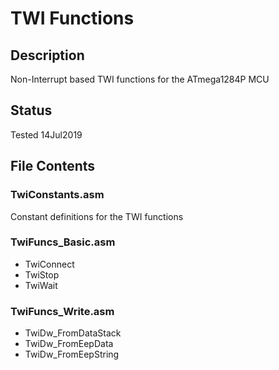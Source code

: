 # TWI Functions
## Description
Non-Interrupt based TWI functions for the ATmega1284P MCU
## Status
Tested 14Jul2019
## File Contents
### TwiConstants.asm
Constant definitions for the TWI functions
### TwiFuncs_Basic.asm
- TwiConnect
- TwiStop
- TwiWait
### TwiFuncs_Write.asm
- TwiDw_FromDataStack
- TwiDw_FromEepData
- TwiDw_FromEepString

